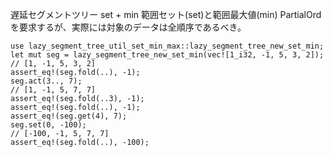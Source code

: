 遅延セグメントツリー set + min
範囲セット(set)と範囲最大値(min)
PartialOrd を要求するが、実際には対象のデータは全順序であるべき。

```
use lazy_segment_tree_util_set_min_max::lazy_segment_tree_new_set_min;
let mut seg = lazy_segment_tree_new_set_min(vec![1_i32, -1, 5, 3, 2]);
// [1, -1, 5, 3, 2]
assert_eq!(seg.fold(..), -1);
seg.act(3.., 7);
// [1, -1, 5, 7, 7]
assert_eq!(seg.fold(..3), -1);
assert_eq!(seg.fold(..), -1);
assert_eq!(seg.get(4), 7);
seg.set(0, -100);
// [-100, -1, 5, 7, 7]
assert_eq!(seg.fold(..), -100);
```
